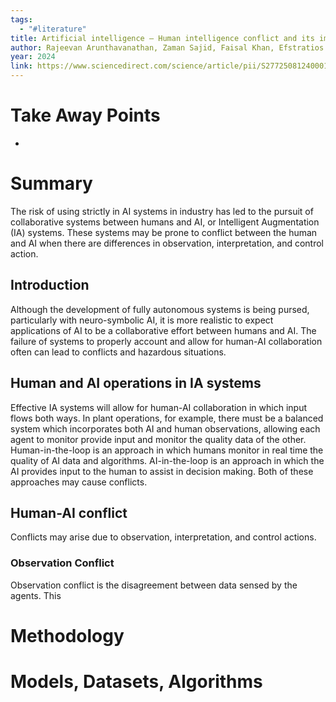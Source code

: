 ```yaml
---
tags:
  - "#literature"
title: Artificial intelligence – Human intelligence conflict and its impact on process system safety
author: Rajeevan Arunthavanathan, Zaman Sajid, Faisal Khan, Efstratios Pistikopoulos
year: 2024
link: https://www.sciencedirect.com/science/article/pii/S2772508124000139
---
```

# Take Away Points
- 

# Summary
The risk of using strictly in AI systems in industry has led to the pursuit of collaborative systems between humans and AI, or Intelligent Augmentation (IA) systems. These systems may be prone to conflict between the human and AI when there are differences in observation, interpretation, and control action.

## Introduction
Although the development of fully autonomous systems is being pursed, particularly with neuro-symbolic AI, it is more realistic to expect applications of AI to be a collaborative effort between humans and AI. The failure of systems to properly account and allow for human-AI collaboration often can lead to conflicts and hazardous situations. 

## Human and AI operations in IA systems
Effective IA systems will allow for human-AI collaboration in which input flows both ways. In plant operations, for example, there must be a balanced system which incorporates both AI and human observations, allowing each agent to monitor provide input and monitor the quality data of the other. Human-in-the-loop is an approach in which humans monitor in real time the quality of AI data and algorithms. AI-in-the-loop is an approach in which the AI provides input to the human to assist in decision making. Both of these approaches may cause conflicts. 

## Human-AI conflict
Conflicts may arise due to observation, interpretation, and control actions.

### Observation Conflict
Observation conflict is the disagreement between data sensed by the agents. This 


# Methodology


# Models, Datasets, Algorithms

